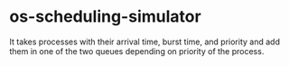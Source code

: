 # os-scheduling-simulator
It takes processes with their arrival time, burst time, and priority and add them in one of the two queues depending on priority of the process. 
